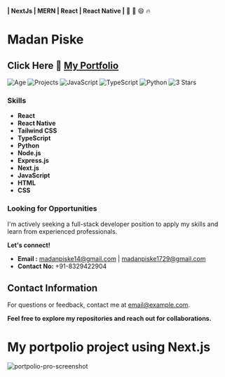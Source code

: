 
<!--
**madanpiske3/madanpiske3** is a ✨ _special_ ✨ repository because its `README.md` (this file) appears on your GitHub profile.

Here are some ideas to get you started:
- 🔭 I’m currently working on ...
- 🌱 I’m currently learning ...
- 👯 I’m looking to collaborate on ...
- 🤔 I’m looking for help with ...
- 💬 Ask me about ...
- 📫 How to reach me: ...
- 😄 Pronouns: ...
- ⚡ Fun fact: ...
<!--
**Front-End Developer**  | **Full-Stack Developer** | **React Developer** | **React Native Developer | NextJs | MERN | React | React Native**
-->
**| NextJs | MERN | React | React Native |**
:rocket: :tada: :smile: :fire:
# Madan Piske 
## Click Here 🔭 [My Portfolio](https://personal-portfolio-git-main-godcodeds-projects-19c4b414.vercel.app/)
<!--
**A passionate full-stack developer | front-end developer | React and React Native Developer eager to contribute to innovative projects.**
-->
![Age](https://img.shields.io/badge/Age-21-gold)
![Projects](https://img.shields.io/badge/made-61-purple)
![JavaScript](https://img.shields.io/badge/JavaScript-ES6-white)
![TypeScript](https://img.shields.io/badge/TypeScript-4.5-blue)
![Python](https://img.shields.io/badge/Python-3.9-pink)
![3 Stars](https://img.shields.io/badge/React-★★★★★-brightgreen)
<!--
<video width="640" height="360" controls>
  <source src="https://youtu.be/EF6fqnnl3Uk?si=v3DXL_cmh8GmDvVx" type="video/mp4">
  Your browser does not support the video tag.
</video>

<table>
  <tr>
    <th>Feature</th>
    <th>Supported</th>
  </tr>
  <tr>
    <td>HTML in README</td>
    <td>✅</td>
  </tr>
  <tr>
    <td>Interactive Forms</td>
    <td>✅</td>
  </tr>
</table>


### Resume
<embed src="https://github.com/madanpiske3/assets/blob/main/Madan_Piske.pdf" width="800px" height="600px" />

<p style="color: blue; font-size: 20px;">This text is styled.</p>

<div style="background-color: #f8f9fa; padding: 10px; border: 1px solid #ddd;">
  This is a highlighted box.
</div>
-->


### Skills
* **React**
* **React Native**
* **Tailwind CSS**
* **TypeScript**
* **Python**
* **Node.js**
* **Express.js**
* **Next.js**
* **JavaScript**
* **HTML**
* **CSS**

### Looking for Opportunities
I'm actively seeking a full-stack developer position to apply my skills and learn from experienced professionals. 

**Let's connect!** 
* **Email     :** madanpiske14@gmail.com  |  madanpiske1729@gmail.com
* **Contact No:** +91-8329422904

## Contact Information
For questions or feedback, contact me at [email@example.com](mailto:email@example.com).


**Feel free to explore my repositories and reach out for collaborations.**



# **My portpolio project using Next.js**

![portpolio-pro-screenshot](https://github.com/user-attachments/assets/1ece9684-2602-4202-9127-73c7101c9262)



